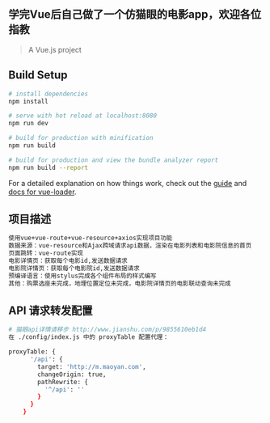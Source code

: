 ## 学完Vue后自己做了一个仿猫眼的电影app，欢迎各位指教

> A Vue.js project

## Build Setup

``` bash
# install dependencies
npm install

# serve with hot reload at localhost:8080
npm run dev

# build for production with minification
npm run build

# build for production and view the bundle analyzer report
npm run build --report
```

For a detailed explanation on how things work, check out the [guide](http://vuejs-templates.github.io/webpack/) and [docs for vue-loader](http://vuejs.github.io/vue-loader).

## 项目描述

``` bash
使用vue+vue-route+vue-resource+axios实现项目功能
数据来源：vue-resource和Ajax跨域请求api数据，渲染在电影列表和电影院信息的首页
页面跳转：vue-route实现
电影详情页：获取每个电影id,发送数据请求
电影院详情页：获取每个电影院id,发送数据请求
预编译语言：使用stylus完成各个组件布局的样式编写
其他：购票选座未完成，地理位置定位未完成，电影院详情页的电影联动查询未完成
```
## API 请求转发配置

``` bash
# 猫眼api详情请移步 http://www.jianshu.com/p/9855610eb1d4
在 ./config/index.js 中的 proxyTable 配置代理：

proxyTable: {
      '/api': {
        target: 'http://m.maoyan.com',
        changeOrigin: true,
        pathRewrite: {
          '^/api': ''
        }
      }
    }